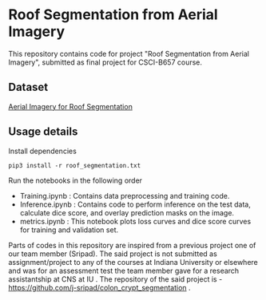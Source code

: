 # Roof Segmentation from Aerial Imagery

This repository contains code for project "Roof Segmentation from Aerial Imagery", submitted as final project for CSCI-B657 course.


## Dataset 
[Aerial Imagery for Roof Segmentation](https://www.airs-dataset.com)

## Usage details

Install dependencies 
```
pip3 install -r roof_segmentation.txt
```

Run the notebooks in the following order

- Training.ipynb : Contains data preprocessing and training code. 
- Inference.ipynb : Contains code to perform inference on the test data, calculate dice score, and overlay prediction masks on the image.
- metrics.ipynb  : This notebook plots loss curves and dice score curves for training and validation set.


Parts of codes in this repository are inspired from a previous project one of our team member (Sripad). The said project is not submitted as assignment/project to any of the courses at Indiana University or elsewhere and was for an assessment test the team member gave for a research assistantship at CNS at IU . The repository of the said project is - https://github.com/j-sripad/colon_crypt_segmentation .
